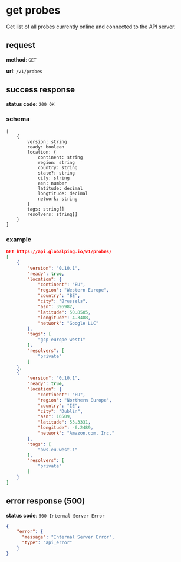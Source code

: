 # get probes

Get list of all probes currently online and connected to the API server.

## request

**method**: `GET`

**url**: `/v1/probes`

## success response

**status code**: `200 OK`

### schema

```
[
    {
        version: string
        ready: boolean
        location: {
            continent: string
            region: string
            country: string
            state?: string
            city: string
            asn: number
            latitude: decimal
            longtitude: decimal
            network: string
        }
        tags: string[]
        resolvers: string[]
    }
]
```

### example

```json
GET https://api.globalping.io/v1/probes/
[
    {
        "version": "0.10.1",
        "ready": true,
        "location": {
            "continent": "EU",
            "region": "Western Europe",
            "country": "BE",
            "city": "Brussels",
            "asn": 396982,
            "latitude": 50.8505,
            "longitude": 4.3488,
            "network": "Google LLC"
        },
        "tags": [
            "gcp-europe-west1"
        ],
        "resolvers": [
            "private"
        ]
    },
    {
        "version": "0.10.1",
        "ready": true,
        "location": {
            "continent": "EU",
            "region": "Northern Europe",
            "country": "IE",
            "city": "Dublin",
            "asn": 16509,
            "latitude": 53.3331,
            "longitude": -6.2489,
            "network": "Amazon.com, Inc."
        },
        "tags": [
            "aws-eu-west-1"
        ],
        "resolvers": [
            "private"
        ]
    }
]
```

## error response (500)

**status code**: `500 Internal Server Error`

```json
{
    "error": {
      "message": "Internal Server Error",
      "type": "api_error"
    }
}
```
